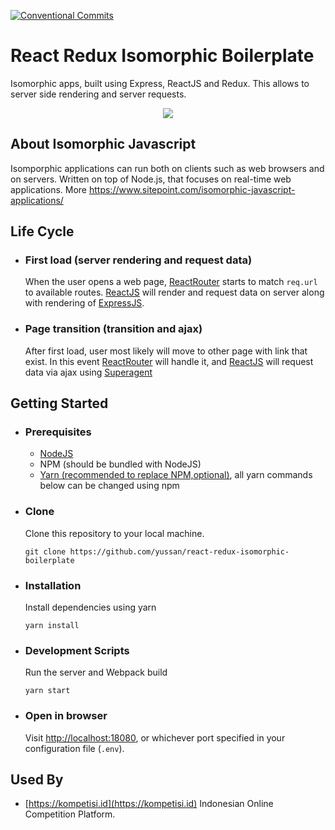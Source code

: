 
[![Conventional Commits](https://img.shields.io/badge/Conventional%20Commits-1.0.0-yellow.svg)](https://conventionalcommits.org)

# React Redux Isomorphic Boilerplate
Isomorphic apps, built using Express, ReactJS and Redux. This allows to server side rendering and server requests.

<div style="text-align:center">
<img src="https://pbs.twimg.com/media/DL56FSWVoAA-BUA.jpg:large" />
</div>

## About Isomorphic Javascript
Isomporphic applications can run both on clients such as web browsers and on servers. Written on top of Node.js, that focuses on real-time web applications. More https://www.sitepoint.com/isomorphic-javascript-applications/

## Life Cycle
* ### First load (server rendering and request data)
    When the user opens a web page, [ReactRouter](https://github.com/ReactTraining/react-router) starts to match `req.url` to available routes. [ReactJS](reactjs.org) will render and request data on server along with rendering of [ExpressJS](reactjs.org).
* ### Page transition (transition and ajax)
    After first load, user most likely will move to other page with link that exist. In this event [ReactRouter](https://github.com/ReactTraining/react-router) will handle it, and [ReactJS](reactjs.org) will request data via ajax using [Superagent](https://visionmedia.github.io/superagent/)

## Getting Started
* ### Prerequisites
    * [NodeJS](https://nodejs.org/en/download/) 
    * NPM (should be bundled with NodeJS)
    * [Yarn (recommended to replace NPM,optional)](https://yarnpkg.com), all yarn commands below can be changed using npm
* ### Clone 
    Clone this repository to your local machine.
    ```
    git clone https://github.com/yussan/react-redux-isomorphic-boilerplate
    ```    
* ### Installation
    Install dependencies using yarn
    ```
    yarn install
    ```  
* ### Development Scripts 
    Run the server and Webpack build
    ```
    yarn start
    ```    
* ### Open in browser
    Visit [http://localhost:18080](http://localhost:18080), or whichever port specified in your configuration file (`.env`).

## Used By 
* [https://kompetisi.id](https://kompetisi.id) Indonesian Online Competition Platform.
